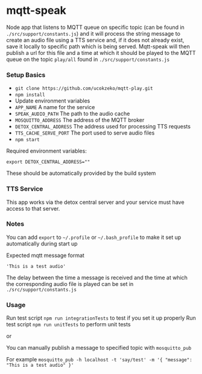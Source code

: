 # mqtt-speak

Node app that listens to MQTT queue on specific topic (can be found in `./src/support/constants.js`) and it will process the string message to create an audio file using a TTS service and, if it does not already exist, save it locally to specific path which is being served. Mqtt-speak will then publish a url for this file and a time at which it should be played to the MQTT queue on the topic `play/all` found in `./src/support/constants.js`

### Setup Basics
- `git clone https://github.com/ucokzeko/mqtt-play.git`
- `npm install`
- Update environment variables
- `APP_NAME` A name for the service
- `SPEAK_AUDIO_PATH` The path to the audio cache
- `MOSQUITTO_ADDRESS` The address of the MQTT broker
- `DETOX_CENTRAL_ADDRESS` The address used for processing TTS requests
- `TTS_CACHE_SERVE_PORT` The port used to serve audio files
- `npm start`

Required environment variables:
```
export DETOX_CENTRAL_ADDRESS=""
```

These should be automatically provided by the build system

### TTS Service
This app works via the detox central server and your service must have access to that server.

### Notes
You can add `export` to `~/.profile` or `~/.bash_profile` to make it set up automatically during start up

Expected mqtt message format
```
'This is a test audio'
```
The delay between the time a message is received and the time at which the corresponding audio file is played can be set in `./src/support/constants.js`

### Usage
Run test script `npm run integrationTests` to test if you set it up properly
Run test script `npm run unitTests` to perform unit tests

or

You can manually publish a message to specified topic with `mosquitto_pub`

For example
`mosquitto_pub -h localhost -t 'say/test' -m '{ "message": "This is a test audio" }'`
